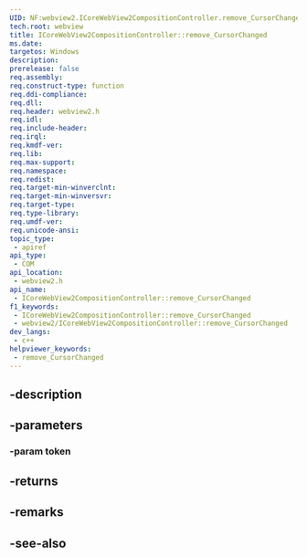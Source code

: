 ```yaml
---
UID: NF:webview2.ICoreWebView2CompositionController.remove_CursorChanged
tech.root: webview
title: ICoreWebView2CompositionController::remove_CursorChanged
ms.date: 
targetos: Windows
description: 
prerelease: false
req.assembly: 
req.construct-type: function
req.ddi-compliance: 
req.dll: 
req.header: webview2.h
req.idl: 
req.include-header: 
req.irql: 
req.kmdf-ver: 
req.lib: 
req.max-support: 
req.namespace: 
req.redist: 
req.target-min-winverclnt: 
req.target-min-winversvr: 
req.target-type: 
req.type-library: 
req.umdf-ver: 
req.unicode-ansi: 
topic_type:
 - apiref
api_type:
 - COM
api_location:
 - webview2.h
api_name:
 - ICoreWebView2CompositionController::remove_CursorChanged
f1_keywords:
 - ICoreWebView2CompositionController::remove_CursorChanged
 - webview2/ICoreWebView2CompositionController::remove_CursorChanged
dev_langs:
 - c++
helpviewer_keywords:
 - remove_CursorChanged
---
```


## -description

## -parameters

### -param token

## -returns

## -remarks

## -see-also

